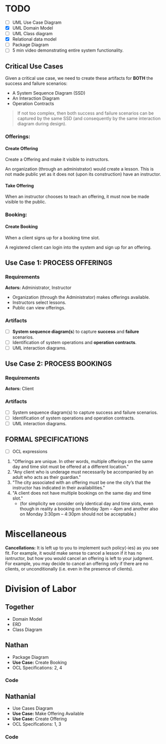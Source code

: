 # TODO
- [ ] UML Use Case Diagram
- [x] UML Domain Model
- [ ] UML Class diagram
- [x] Relational data model
- [ ] Package Diagram
- [ ] 5 min video demonstrating entire system functionality.
## Critical Use Cases
Given a critical use case, we need to create these artifacts for **BOTH** the success and failure scenarios: 
- A System Sequence Diagram (SSD)
- An Interaction Diagram
- Operation Contracts

> If not too complex, then both success and failure scenarios can be captured by the same SSD (and consequently by the same interaction diagram during design).
### Offerings:
#### Create Offering
Create a Offering and make it visible to instructors.

An organization (through an administrator) would create a lesson. This is not made public yet as it does not (upon its construction) have an instructor.
#### Take Offering
When an instructor chooses to teach an offering, it must now be made visible to the public.
### Booking:
#### Create Booking
When a client signs up for a booking time slot.

A registered client can login into the system and sign up for an offering.
## Use Case 1: PROCESS OFFERINGS
### Requirements  
**Actors:** Administrator, Instructor

- Organization (through the Administrator) makes offerings available. 
- Instructors select lessons. 
- Public can view offerings.
### Artifacts
- [ ] **System sequence diagram(s**) to capture **success** and **failure** scenarios. 
- [ ] Identification of system operations and **operation contracts**. 
- [ ] UML interaction diagrams.

## Use Case 2: PROCESS BOOKINGS
### Requirements
**Actors:** Client
### Artifacts 
- [ ] System sequence diagram(s) to capture success and failure scenarios. 
- [ ] Identification of system operations and operation contracts. 
- [ ] UML interaction diagrams.

## FORMAL SPECIFICATIONS
- [ ] OCL expressions

1. "Offerings are unique.  In other words, multiple offerings on the same day and time slot must be offered at a different location."
2. "Any client who is underage must necessarily be accompanied by an adult who acts as their guardian."
3. "The city associated with an offering must be one the city’s that the instructor has indicated in their availabilities."
4. "A client does not have multiple bookings on the same day and time slot."
   - (for simplicity we consider only identical day and time slots, even though in reality a booking on Monday 3pm – 4pm and another also on Monday 3:30pm – 4:30pm should not be acceptable.) 

# Miscellaneous
**Cancellations:** It is left up to you to implement such policy(-ies) as you see fit. For example, it would make sense to cancel a lesson if it has no isntructor, but how you would cancel an offering is left to your judgment. For example, you may decide to cancel an offering only if there are no clients, or unconditionally (i.e. even in the presence of clients).

# Division of Labor
## Together
- Domain Model
- ERD
- Class Diagram

## Nathan
- Package Diagram
- **Use Case:** Create Booking
- OCL Specifications: 2, 4
### Code

## Nathanial
- Use Cases Diagram
- **Use Case:** Make Offering Available
- **Use Case:** Create Offering
- OCL Specifications: 1, 3
### Code
